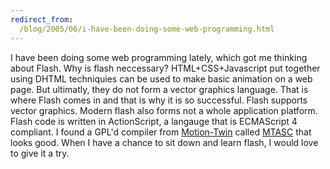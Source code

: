 ```yaml
---
redirect_from:
  /blog/2005/06/i-have-been-doing-some-web-programming.html
---
```

I have been doing some web programming lately, which got me thinking about Flash. Why is flash neccessary? HTML+CSS+Javascript put together using DHTML techniquies can be used to make basic animation on a web page. But ultimatly, they do not form a vector graphics language. That is where Flash comes in and that is why it is so successful. Flash supports vector graphics. Modern flash also forms not a whole application platform. Flash code is written in ActionScript, a langauge that is ECMAScript 4 compliant. I found a GPL'd compiler from [Motion-Twin](http://tech.motion-twin.com/) called [MTASC](http://tech.motion-twin.com/mtasc.html) that looks good. When I have a chance to sit down and learn flash, I would love to give it a try.
